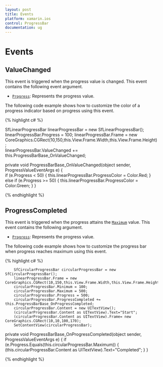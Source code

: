 ```yaml
---
layout: post
title: Events
platform: xamarin.ios
control: ProgressBar
documentation: ug
---
```


# Events

## ValueChanged

This event is triggered when the progress value is changed. This event contains the following event argument.

* [`Progress`](https://help.syncfusion.com/cr/cref_files/xamarin-ios/Syncfusion.SfProgressBar.iOS~Syncfusion.iOS.ProgressBar.ProgressValueEventArgs~Progress.html): Represents the progress value.

The following code example shows how to customize the color of a progress indicator based on progress using this event. 

{% highlight c# %}

SfLinearProgressBar linearProgressBar = new SfLinearProgressBar();
linearProgressBar.Progress = 100;
linearProgressBar.Frame = new CoreGraphics.CGRect(10,150,this.View.Frame.Width,this.View.Frame.Height);     
linearProgressBar.ValueChanged += this.ProgressBarBase_OnValueChanged;

private void ProgressBarBase_OnValueChanged(object sender, ProgressValueEventArgs e)
{   
    if (e.Progress < 50)
    {
        this.linearProgressBar.ProgressColor = Color.Red;
    }
    else if (e.Progress >= 50)
    {
        this.linearProgressBar.ProgressColor = Color.Green; 
    }
}

{% endhighlight %}

## ProgressCompleted

This event is triggered when the progress attains the [`Maximum`](https://help.syncfusion.com/cr/cref_files/xamarin-ios/Syncfusion.SfProgressBar.iOS~Syncfusion.iOS.ProgressBar.ProgressBarBase~Maximum.html) value. This event contains the following argument.

* [`Progress`](https://help.syncfusion.com/cr/cref_files/xamarin-ios/Syncfusion.SfProgressBar.iOS~Syncfusion.iOS.ProgressBar.ProgressValueEventArgs~Progress.html):  Represents the progress value.

The following code example shows how to customize the progress bar when progress reaches maximum using this event. 

{% highlight c# %}

        SfCircularProgressBar circularProgressBar = new SfCircularProgressBar();
        linearProgressBar.Frame = new CoreGraphics.CGRect(10,150,this.View.Frame.Width,this.View.Frame.Height);
		circularProgressBar.Minimum = 100;
		circularProgressBar.Maximum = 500;
		circularProgressBar.Progress = 500;
		circularProgressBar.ProgressCompleted += this.ProgressBarBase_OnProgressCompleted;
        circularProgressBar.Content = new UITextView();
		(circularProgressBar.Content as UITextView).Text="Start";
        (circularProgressBar.Content as UITextView).Frame= new CoreGraphics.CGRect(10,10,100,170);
        SetContentView(circularProgressBar);

private void ProgressBarBase_OnProgressCompleted(object sender, ProgressValueEventArgs e)
{
    if (e.Progress.Equals(this.circularProgressBar.Maximum))
    {
       (this.circularProgressBar.Content as UITextView).Text="Completed";
    }
}

{% endhighlight %}
 